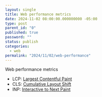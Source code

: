 ```yaml
---
layout: single
title: Web performance metrics
date: 2024-11-02 08:00:00.000000000 -05:00
type: post
parent_id: "0"
published: true
password: ""
status: publish
categories:
  - web
permalink: "2024/11/02/web-performance"
---
```


Web performance metrics

- LCP: [Largest Contentful Paint](https://web.dev/articles/lcp?hl=en)
- CLS: [Cumulative Layout Shift](https://web.dev/articles/cls?hl=en)
- INP: [Interactive to Next Paint](https://web.dev/articles/inp?hl=en)


